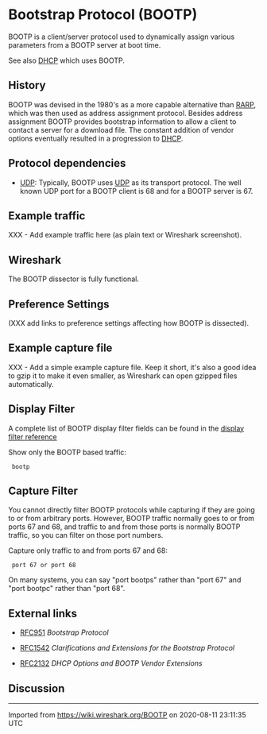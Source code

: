 # Bootstrap Protocol (BOOTP)

BOOTP is a client/server protocol used to dynamically assign various parameters from a BOOTP server at boot time.

See also [DHCP](/DHCP) which uses BOOTP.

## History

BOOTP was devised in the 1980's as a more capable alternative than [RARP](/RARP), which was then used as address assignment protocol. Besides address assignment BOOTP provides bootstrap information to allow a client to contact a server for a download file. The constant addition of vendor options eventually resulted in a progression to [DHCP](/DHCP).

## Protocol dependencies

  - [UDP](/UDP): Typically, BOOTP uses [UDP](/UDP) as its transport protocol. The well known UDP port for a BOOTP client is 68 and for a BOOTP server is 67.

## Example traffic

XXX - Add example traffic here (as plain text or Wireshark screenshot).

## Wireshark

The BOOTP dissector is fully functional.

## Preference Settings

(XXX add links to preference settings affecting how BOOTP is dissected).

## Example capture file

XXX - Add a simple example capture file. Keep it short, it's also a good idea to gzip it to make it even smaller, as Wireshark can open gzipped files automatically.

## Display Filter

A complete list of BOOTP display filter fields can be found in the [display filter reference](http://www.wireshark.org/docs/dfref/b/bootp.html)

Show only the BOOTP based traffic:

``` 
 bootp 
```

## Capture Filter

You cannot directly filter BOOTP protocols while capturing if they are going to or from arbitrary ports. However, BOOTP traffic normally goes to or from ports 67 and 68, and traffic to and from those ports is normally BOOTP traffic, so you can filter on those port numbers.

Capture only traffic to and from ports 67 and 68:

``` 
 port 67 or port 68 
```

On many systems, you can say "port bootps" rather than "port 67" and "port bootpc" rather than "port 68".

## External links

  - [RFC951](http://www.ietf.org/rfc/rfc951.txt) *Bootstrap Protocol*

  - [RFC1542](http://www.ietf.org/rfc/rfc1542.txt) *Clarifications and Extensions for the Bootstrap Protocol*

  - [RFC2132](http://www.ietf.org/rfc/rfc2132.txt) *DHCP Options and BOOTP Vendor Extensions*

## Discussion

---

Imported from https://wiki.wireshark.org/BOOTP on 2020-08-11 23:11:35 UTC
